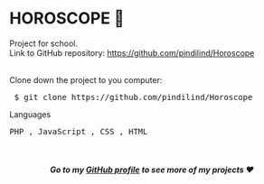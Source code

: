 <h1>HOROSCOPE 🔮</h1>

Project for school. <br>
Link to GitHub repository: https://github.com/pindilind/Horoscope<br><br>


Clone down the project to you computer:
<pre> $ git clone https://github.com/pindilind/Horoscope </pre>

Languages
<pre>PHP , JavaScript , CSS , HTML</pre><br>

<strong><em><h4 align="center">Go to my [GitHub profile](https://github.com/pindilind) to see more of my projects ♥</h4></em></strong>
